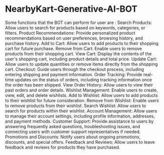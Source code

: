 # NearbyKart-Generative-AI-BOT
Some functions that the BOT can perform for user are :
Search Products: Allow users to search for products based on keywords, categories, or filters.
Product Recommendations: Provide personalized product recommendations based on user preferences, browsing history, and purchase history.
Add to Cart: Allow users to add products to their shopping cart for future purchase.
Remove from Cart: Enable users to remove products from their shopping cart.
View Cart: Display the contents of the user's shopping cart, including product details and total price.
Update Cart: Allow users to update quantities or remove items directly from the shopping cart.
Checkout: Guide users through the checkout process, including entering shipping and payment information.
Order Tracking: Provide real-time updates on the status of orders, including tracking information once the order has been shipped.
View Order History: Allow users to view their past orders and order details.
Wishlist Management: Enable users to create, view, edit, and delete wishlists.
Add to Wishlist: Allow users to add products to their wishlist for future consideration.
Remove from Wishlist: Enable users to remove products from their wishlist.
Search Wishlist: Allow users to search for products within their wishlist.
Account Management: Allow users to manage their account settings, including profile information, addresses, and payment methods.
Customer Support: Provide assistance to users by answering frequently asked questions, troubleshooting issues, and connecting users with customer support representatives if needed.
Promotions and Discounts: Notify users about ongoing promotions, discounts, and special offers.
Feedback and Reviews: Allow users to leave feedback and reviews for products they have purchased.
